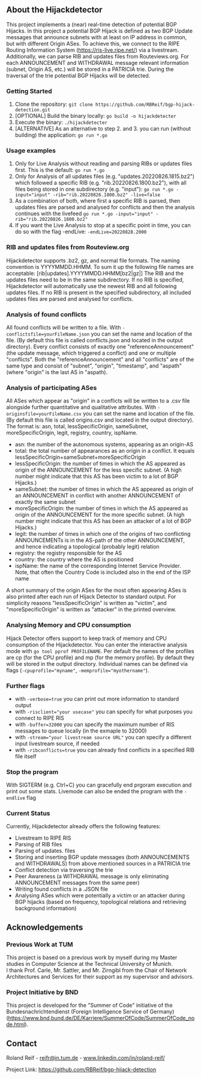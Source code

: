 <!-- ABOUT THE PROJECT -->
## About the Hijackdetector

This project implements a (near) real-time detection of potential BGP Hijacks.
In this project a potential BGP Hijack is defined as two BGP Update messages that announce subnets with at least on IP address in common, but with different Origin ASes.
To achieve this, we connect to the RIPE Routing Information System (https://ris-live.ripe.net/) via a livestream.
Additionally, we can parse RIB and updates files from Routeviews.org.
For each ANNOUNCEMENT and WITHDRAWAL message relevant information (subnet, Origin AS, etc.) will be stored in a PATRICIA trie. 
During the traversal of the trie potential BGP Hijacks will be detected.

### Getting Started
1. Clone the repository: ````git clone https://github.com/RBReif/bgp-hijack-detection.git````
2. [OPTIONAL] Build the binary locally: ``go build -o hijackdetecter``
3. Execute the binary: ``./hijackdetecter``
4. [ALTERNATIVE] As an alternative to step 2. and 3. you can run (without building) the application: ``go run *.go``

### Usage examples
1. Only for Live Analysis without reading and parsing RIBs or updates files first. This is the default: ``go run *.go``
2. Only for Analysis of all updates files (e.g. "updates.20220826.1815.bz2") which followed a specific RIB (e.g. "rib.20220826.1800.bz2"), with all files being stored in one subdirectory (e.g. "input"): ``go run *.go -input="input" -rib="rib.20220826.1800.bz2" -live=false ``
3. As a combination of both, where first a specific RIB is parsed, then updates files are parsed and analysed for conflicts and then the analysis continues with the livefeed ``go run *.go -input="input" -rib="rib.20220826.1800.bz2"  ``
4. If you want the Live Analysis to stop at a specific point in time, you can do so with the flag -endLive: ``-endLive=20220828.2000``

### RIB and updates files from Routeview.org
Hijackdetector supports .bz2, gz, and normal file formats. The naming convention is YYYYMMDD.HHMM. 
To sum it up the following file names are acceptable: [rib|updates].YYYYMMDD.HHMM[bz2|gz|]
The RIB and the updates files need to be in the same subdirectory.
If no RIB is specified, Hijackdetector will automatically use the newest RIB and all following updates files.
If no RIB is present in the specified subdirectory, all included updates files are parsed and analysed for conflicts.

### Analysis of found conflicts
All found conflicts will be written to a file.
With ``-conflictsfile=yourFileName.json`` you can set the name and location of the file. (By default this file is called conflicts.json and located in the output directory).
Every conflict consists of exactly one "referenceAnnouncement" (the update message, which triggered a conflict) and one or multiple "conflicts".
Both the "referenceAnnouncement" and all "conflicts" are of the same type and consist of "subnet", "origin", "timestamp", and "aspath" (where "origin" is the last AS in "aspath).

### Analysis of participating ASes
All ASes which appear as "origin" in a conflicts will be written to a .csv file alongside further quantitative and qualitative attributes.
With ``-originsfile=yourFileName.csv`` you can set the name and location of the file. (By default this file is called origins.csv and located in the output directory).
The format is: asn, total, lessSpecificOrigin, sameSubnet, moreSpecificOrigin, legit, registry, country, ispName.
* asn: the number of the autonomous systems, appearing as an origin-AS
* total: the total number of appearances as an origin in a conflict. It equals lessSpecificOrigin+sameSubnet+moreSpecificOrigin
* lessSpecificOrigin: the number of times in which the AS appeared as origin of the ANNOUNCEMENT for the less specific subnet. (A high number might indicate that this AS has been victim to a lot of BGP Hijacks.)
* sameSubnet: the number of times in which the AS appeared as origin of an ANNOUNCEMENT in conflict with another ANNOUNCEMENT of exactly the same subnet
* moreSpecificOrigin: the number of times in which the AS appeared as origin of the ANNOUNCEMENT for the more specific subnet. (A high number might indicate that this AS has been an attacker of a lot of BGP Hijacks.)
* legit: the number of times in which one of the origins of two conflicting ANNOUNCEMENTs is in the AS-path of the other ANNOUNCEMENT, and hence indicating a topological (probably legit) relation
* registry: the registry responsible for the AS
* country: the country where the AS is positioned
* ispName: the name of the corresponding Internet Service Provider. Note, that often the Country Code is included also in the end of the ISP name

A short summary of the origin ASes for the most often appearing ASes is also printed after each run of Hijack Detector to standard output.
For simplicity reasons "lessSpecificOrigin" is written as "victim", and "moreSpecificOrigin" is written as "attacker" in the printed overview.

### Analysing Memory and CPU consumption
Hijack Detector offers support to keep track of memory and CPU consumption of the Hijackdetector. 
You can enter the interactive analysis mode with ``go tool pprof PROFILENAME``. Per default the names of the profiles are cp (for the CPU profile) and mp (for the memory profile).
By default they will be stored in the output directory.
Individual names can be defined via flags (``-cpuprofile="myname"``, ``-memprofile="myothername"``).

### Further flags
* with ``-verbose=true`` you can print out more information to standard output
* with ``-risclient="your usecase"`` you can specify for what purposes you connect to RIPE RIS
* with ``-buffer=32000`` you can specify the maximum number of RIS messages to queue locally (in the exmaple to 32000)
* with ``-stream="your livestream source URL"`` you can specify a different input livestream source, if needed
* with ``-ribconflicts=true`` you can already find conflicts in a specified RIB file itself


### Stop the program
With SIGTERM (e.g. Ctrl+C) you can gracefully end prgoram execution and print out some stats. 
Livemode can also be ended the program with the ``-endlive`` flag

### Current Status
Currently, Hijackdetector already offers the following features:
* Livestream to RIPE RIS
* Parsing of RIB files
* Parsing of updates. files
* Storing and inserting BGP update messages (both ANNOUNCEMENTS and WITHDRAWALS) from above mentioned sources in a PATRICIA trie
* Conflict detection via traversing the trie
* Peer Awareness (a WITHDRAWAL message is only eliminating ANNOUNCEMENT messages from the same peer)
* Writing found conflicts in a .JSON file
* Analysing ASes which were potentially a victim or an attacker during BGP hijacks (based on frequency, topological relations and retrieving background information)

## Acknowledgements

### Previous Work at TUM
This project is based on a previous work by myself during my Master studies in Computer Science at the Technical University of Munich.  
I thank Prof. Carle, Mr. Sattler, and Mr. Zirngibl from the Chair of Network Architectures and Services for their support as my supervisor and advisors.

### Project Initiative by BND
This project is developed for the "Summer of Code" initiative of the Bundesnachrichtendienst (Foreign Intelligence Service of Germany) (https://www.bnd.bund.de/DE/Karriere/SummerOfCode/SummerOfCode_node.html). 

<!-- Contact -->
## Contact
Roland Reif - reifr@in.tum.de - www.linkedin.com/in/roland-reif/

Project Link: https://github.com/RBReif/bgp-hijack-detection

